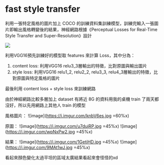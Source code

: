 # fast style transfer

利用一張特定風格的圖片加上 COCO 的訓練資料集訓練模型，訓練完輸入一張圖片即輸出風格轉變後的結果，神經網路根據《Perceptual Losses for Real-Time Style Transfer and Super-Resolution》設計

![](https://i.imgur.com/8LVtABR.png)

利用VGG16預先訓練好的模型取 features 來計算 Loss，其中分為：
1. content loss: 利用VGG16 relu3_3層輸出的特徵，比對原圖與輸出圖片
2. style loss: 利用VGG16 relu1_2, relu2_2, relu3_3, relu4_3層輸出的特徵，比對原圖與特定風格的圖片

最後利用 content loss + style loss 來訓練網路

由於神經網路比較多層加上 dataset 有將近 8G 的資料用我的桌機 train 了兩天都沒好，所以先用網路上其他人 train 的模型

風格圖片：
![image](https://i.imgur.com/knbV6es.jpg =60%x)

原圖：
![image](https://i.imgur.com/u7dujRP.jpg =45%x) ![image](https://i.imgur.com/wpNxPw2.jpg =45%x)

結果：
![image](https://i.imgur.com/1GetiHD.jpg =45%x) ![image](https://i.imgur.com/9MAt1wJ.jpg =45%x) 

看起來顏色變化太過平坦的區域太廣結果看起來會怪怪的xd